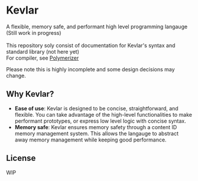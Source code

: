 # Kevlar
A flexible, memory safe, and performant high level programming langauge \
(Still work in progress) \
\
This repository soly consist of documentation for Kevlar's syntax and standard library (not here yet) \
For compiler, see [Polymerizer](https://github.com/BlackFuffey/Polymerizer)

Please note this is highly incomplete and some design decisions may change.

## Why Kevlar?
 - **Ease of use**: Kevlar is designed to be concise, straightforward, and flexible. You can take advantage of the high-level
                    functionalities to make performant prototypes, or express low level logic with concise syntax.  
 - **Memory safe**: Kevlar ensures memory safety through a content ID memory management system. This allows the langauge to
                    abstract away memory management while keeping good performance.

## License
WIP
